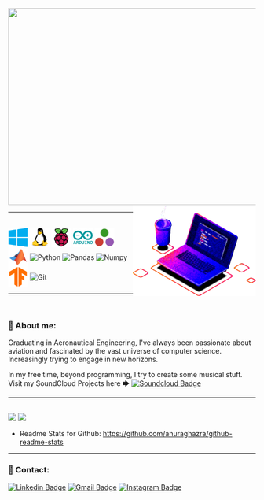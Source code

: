 
<img align="center" width="800" height="400" src="https://thumbs.gfycat.com/AmpleDelightfulAmazonparrot-size_restricted.gif">
<img src="https://github.com/JoaoCioffi/JoaoCioffi/blob/main/code.png" min-width="250px" max-width="200px" width="250px" align="right" alt="Computador-JulianaIzac">

---

<div style="display: inline_block"><br>
    <img  align ="center" alt = "Windows" height"40" width="40" src="https://github.com/devicons/devicon/blob/master/icons/windows8/windows8-original.svg" />
    <img  align ="center" alt = "Linux" height"40" width="40" src="https://github.com/devicons/devicon/blob/master/icons/linux/linux-original.svg" />
    <img  align ="center" alt = "Rasp" height"40" width="40" src="https://github.com/devicons/devicon/blob/master/icons/raspberrypi/raspberrypi-original.svg" />
    <img align ="center" alt = "Arduino" height"50" width="40" src="https://github.com/devicons/devicon/blob/master/icons/arduino/arduino-original-wordmark.svg" />
    <img align ="center" alt = "Julia" height"50" width="40" src="https://github.com/devicons/devicon/blob/master/icons/julia/julia-original.svg" />
    <img  align ="center" alt = "Matlab" height"40" width="40" src="https://github.com/devicons/devicon/blob/master/icons/matlab/matlab-original.svg" />
    <img align ="center" alt = "Python" height"50" width="40" src="https://cdn.jsdelivr.net/gh/devicons/devicon/icons/python/python-original.svg" /> 
    <img align ="center" alt = "Pandas" height"40" width="40" src="https://cdn.jsdelivr.net/gh/devicons/devicon/icons/pandas/pandas-original-wordmark.svg" />
    <img align ="center" alt = "Numpy" height"40" width="40"src="https://cdn.jsdelivr.net/gh/devicons/devicon/icons/numpy/numpy-original.svg" />
    <img  align ="center" alt = "TensorFlow" height"40" width="40" src="https://github.com/devicons/devicon/blob/master/icons/tensorflow/tensorflow-original.svg" />
    <img  align ="center" alt = "Git" height"40" width="40" src="https://cdn.jsdelivr.net/gh/devicons/devicon/icons/git/git-original.svg" />
    
</div>

---

<div style="display: inline_block"><br>

### 📖 About me:

Graduating in Aeronautical Engineering, I've always been passionate about aviation and fascinated by the vast universe of computer science. Increasingly trying to engage in new horizons.

In my free time, beyond programming, I try to create some musical stuff. Visit my SoundCloud Projects here 🡆 [![Soundcloud Badge](https://img.shields.io/badge/-See_0ff-a43b9d?style=flat-square&logo=Soundcloud&logoColor=white&link=https://soundcloud.com/joao-cioffi)](https://soundcloud.com/joao-cioffi)

---
    
<div style="display: inline_block"><br>
    <img height="190em" src="https://github-readme-stats.vercel.app/api?username=JoaoCioffi&show_icons=true&theme=prussian"/>
    <img height="190em" src="https://github-readme-stats.vercel.app/api/top-langs/?username=JoaoCioffi&theme=prussian"/>

</div>
    
- Readme Stats for Github: https://github.com/anuraghazra/github-readme-stats

---

</div>

  ### :rocket: Contact:
  [![Linkedin Badge](https://img.shields.io/badge/-JoaoCioffi-blue?style=flat-square&logo=Linkedin&logoColor=white&link=https://www.linkedin.com/in/joao-cioffi/)](https://www.linkedin.com/in/joao-cioffi/)
  [![Gmail Badge](https://img.shields.io/badge/-joaorcioffi@gmail.com-c14438?style=flat-square&logo=Gmail&logoColor=white&link=mailto:joaorcioffi@gmail.com)](mailto:joaorcioffi@gmail.com)
  [![Instagram Badge](https://img.shields.io/badge/-See_0ff-a43b9d?style=flat-square&logo=Instagram&logoColor=white&link=https://www.instagram.com/see_0ff/)](https://www.instagram.com/see_0ff/)
